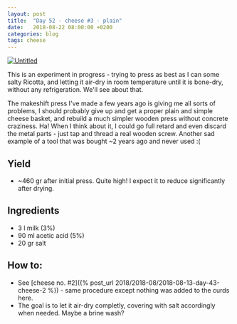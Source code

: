 ```yaml
---
layout: post
title:  "Day 52 - cheese #3 - plain"
date:   2018-08-22 08:00:00 +0200
categories: blog
tags: cheese
---
```


<a data-flickr-embed="true"  href="https://www.flickr.com/photos/137491954@N07/29309545027/in/dateposted/" title="Untitled"><img src="https://farm2.staticflickr.com/1886/29309545027_d40efabb22_k.jpg" alt="Untitled"></a><script async src="//embedr.flickr.com/assets/client-code.js" charset="utf-8"></script>

This is an experiment in progress - trying to press as best as I can some salty Ricotta, and letting it air-dry in room temperature until it is bone-dry, without any refrigeration. We'll see about that.

The makeshift press I've made a few years ago is giving me all sorts of problems, I should probably give up and get a proper plain and simple cheese basket, and rebuild a much simpler wooden press without concrete craziness. Ha! When I think about it, I could go full retard and even discard the metal parts - just tap and thread a real wooden screw. Another sad example of a tool that was bought ~2 years ago and never used :(

## Yield
- ~460 gr after initial press. Quite high! I expect it to reduce significantly after drying.

## Ingredients
- 3 l milk (3%)
- 90 ml acetic acid (5%)
- 20 gr salt

## How to:
- See [cheese no. #2]({% post_url 2018/2018-08/2018-08-13-day-43-cheese-2 %}) - same procedure except nothing was added to the curds here.
- The goal is to let it air-dry completly, covering with salt accordingly when needed. Maybe a brine wash?
